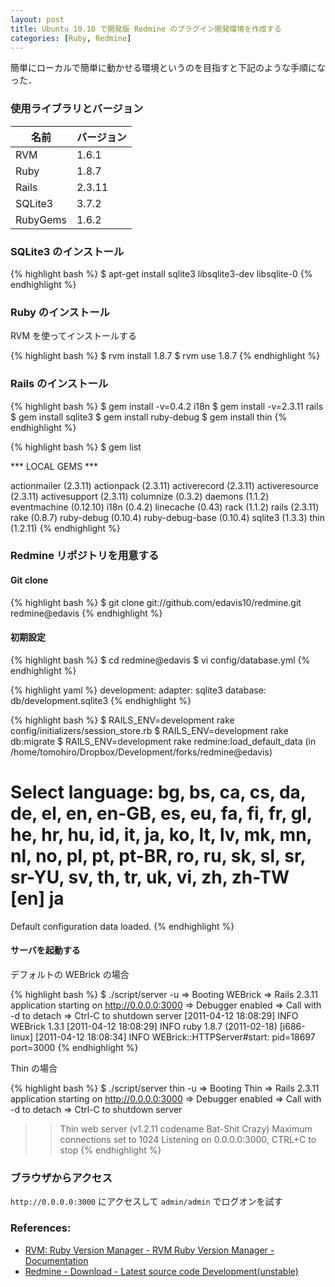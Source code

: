 ```yaml
---
layout: post
title: Ubuntu 10.10 で開発版 Redmine のプラグイン開発環境を作成する
categories: [Ruby, Redmine]
---
```


簡単にローカルで簡単に動かせる環境というのを目指すと下記のような手順になった．


### 使用ライブラリとバージョン

名前     | バージョン
-------- | ----------
RVM      | 1.6.1 
Ruby     | 1.8.7
Rails    | 2.3.11 
SQLite3  | 3.7.2
RubyGems | 1.6.2


### SQLite3 のインストール

{% highlight bash %}
$ apt-get install sqlite3 libsqlite3-dev libsqlite-0
{% endhighlight %}


### Ruby のインストール

RVM を使ってインストールする

{% highlight bash %}
$ rvm install 1.8.7
$ rvm use 1.8.7
{% endhighlight %}


### Rails のインストール

{% highlight bash %}
$ gem install -v=0.4.2 i18n
$ gem install -v=2.3.11 rails
$ gem install sqlite3
$ gem install ruby-debug
$ gem install thin
{% endhighlight %}

{% highlight bash %}
$ gem list

*** LOCAL GEMS ***

actionmailer (2.3.11)
actionpack (2.3.11)
activerecord (2.3.11)
activeresource (2.3.11)
activesupport (2.3.11)
columnize (0.3.2)
daemons (1.1.2)
eventmachine (0.12.10)
i18n (0.4.2)
linecache (0.43)
rack (1.1.2)
rails (2.3.11)
rake (0.8.7)
ruby-debug (0.10.4)
ruby-debug-base (0.10.4)
sqlite3 (1.3.3)
thin (1.2.11)
{% endhighlight %}


### Redmine リポジトリを用意する

#### Git clone

{% highlight bash %}
$ git clone git://github.com/edavis10/redmine.git redmine@edavis
{% endhighlight %}


#### 初期設定

{% highlight bash %}
$ cd redmine@edavis
$ vi config/database.yml
{% endhighlight %}

{% highlight yaml %}
development:
  adapter: sqlite3
  database: db/development.sqlite3
{% endhighlight %}

{% highlight bash %}
$ RAILS_ENV=development rake config/initializers/session_store.rb
$ RAILS_ENV=development rake db:migrate
$ RAILS_ENV=development rake redmine:load_default_data
(in /home/tomohiro/Dropbox/Development/forks/redmine@edavis)

Select language: bg, bs, ca, cs, da, de, el, en, en-GB, es, eu, fa, fi, fr, gl, he, hr, hu, id, 
it, ja, ko, lt, lv, mk, mn, nl, no, pl, pt, pt-BR, ro, ru, sk, sl, sr, sr-YU, sv, th, tr, uk, 
vi, zh, zh-TW [en] ja
====================================
Default configuration data loaded.
{% endhighlight %}


#### サーバを起動する

デフォルトの WEBrick の場合

{% highlight bash %}
$ ./script/server -u
=> Booting WEBrick
=> Rails 2.3.11 application starting on http://0.0.0.0:3000
=> Debugger enabled
=> Call with -d to detach
=> Ctrl-C to shutdown server
[2011-04-12 18:08:29] INFO  WEBrick 1.3.1
[2011-04-12 18:08:29] INFO  ruby 1.8.7 (2011-02-18) [i686-linux]
[2011-04-12 18:08:34] INFO  WEBrick::HTTPServer#start: pid=18697 port=3000
{% endhighlight %}

Thin の場合

{% highlight bash %}
$ ./script/server thin -u
=> Booting Thin
=> Rails 2.3.11 application starting on http://0.0.0.0:3000
=> Debugger enabled
=> Call with -d to detach
=> Ctrl-C to shutdown server
>> Thin web server (v1.2.11 codename Bat-Shit Crazy)
>> Maximum connections set to 1024
>> Listening on 0.0.0.0:3000, CTRL+C to stop
{% endhighlight %}

### ブラウザからアクセス

`http://0.0.0.0:3000` にアクセスして `admin/admin` でログオンを試す


### References:

- [RVM: Ruby Version Manager - RVM Ruby Version Manager - Documentation](https://rvm.beginrescueend.com/)
- [Redmine - Download - Latest source code Development(unstable)](http://www.redmine.org/projects/redmine/wiki/Download#Development-unstable)
